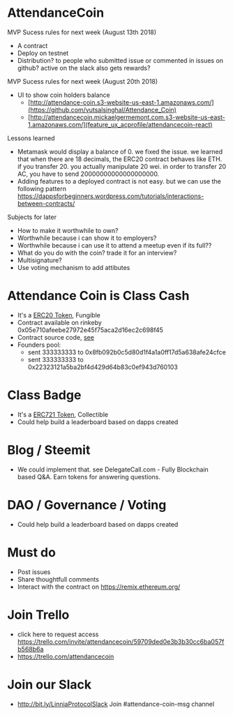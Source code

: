 
# AttendanceCoin

MVP Sucess rules for next week (August 13th 2018)
- A contract
- Deploy on testnet
- Distribution? to people who submitted issue or commented in issues on github? active on the slack also gets rewards?

MVP Sucess rules for next week (August 20th 2018)
- UI to show coin holders balance
  - [http://attendance-coin.s3-website-us-east-1.amazonaws.com/](https://github.com/vutsalsinghal/Attendance_Coin)
  - [http://attendancecoin.mickaelgermemont.com.s3-website-us-east-1.amazonaws.com/](feature_ux_acprofile/attendancecoin-react)

Lessons learned
- Metamask would display a balance of 0. we fixed the issue. we learned that when there are 18 decimals, the ERC20 contract behaves like ETH. if you transfer 20. you actually manipulate 20 wei. in order to transfer 20 AC, you have to send 20000000000000000000. 
- Adding features to a deployed contract is not easy. but we can use the following pattern https://dappsforbeginners.wordpress.com/tutorials/interactions-between-contracts/

Subjects for later
- How to make it worthwhile to own?
- Worthwhile because i can show it to employers?
- Worthwhile because i can use it to attend a meetup even if its full??
- What do you do with the coin? trade it for an interview?
- Multisignature?
- Use voting mechanism to add attibutes

# Attendance Coin is Class Cash
- It's a [ERC20 Token](https://github.com/ConsenSys/Tokens/blob/master/contracts/eip20/EIP20.sol), Fungible
- Contract available on rinkeby 0x05e710afeebe27972e45f75aca2d16ec2c698f45
- Contract source code, [see](https://github.com/mickaelgermemont/AttendanceCoin/blob/master/contracts/attendancecoin-erc20.sol)
- Founders pool:
  - sent 333333333 to 0x8fb092b0c5d80d1f4a1a0ff17d5a638afe24cfce
  - sent 333333333 to 0x22323121a5ba2bf4d429d64b83c0ef943d760103

# Class Badge
- It's a [ERC721 Token](https://github.com/OpenZeppelin/openzeppelin-solidity/blob/master/contracts/token/ERC721/ERC721Token.sol), Collectible
- Could help build a leaderboard based on dapps created

# Blog / Steemit
- We could implement that. see DelegateCall.com - Fully Blockchain based Q&A. Earn tokens for answering questions.

# DAO / Governance / Voting
- Could help build a leaderboard based on dapps created

# Must do
- Post issues
- Share thoughtfull comments
- Interact with the contract on https://remix.ethereum.org/

# Join Trello
- click here to request access https://trello.com/invite/attendancecoin/59709ded0e3b3b30cc6ba057fb568b6a
- https://trello.com/attendancecoin

# Join our Slack
- http://bit.ly/LinniaProtocolSlack
Join #attendance-coin-msg channel
